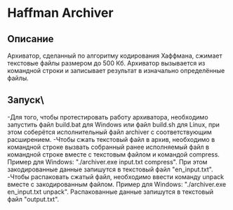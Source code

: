 # Haffman Archiver
## Описание
Архиватор, сделанный по алгоритму кодирования Хаффмана, сжимает текстовые файлы размером до 500 Кб. Архиватор вызывается из командной строки и записывает результат в изначально определённые файлы.
## Запуск\
-Для того, чтобы протестировать работу архиватора, необходимо запустить файл build.bat для Windows или файл build.sh для Linux, при этом соберётся исполнительный файл archiver с соответствующим расширением.
-Чтобы сжать текстовый файл в архив, необходимо в командной строке вызвать собранный ранее исполняемый файл в командной строке вместе с текстовым файлом и командой compress. Пример для Windows: "./archiver.exe input.txt compress". При этом закодированные данные запишутся в текстовый файл "en_input.txt".
-Чтобы распаковать сжатый файл, необходимо ввести команду unpack вместе с закодированным файлом. Пример для Windows: "./archiver.exe en_input.txt unpack". Распакованные данные запишутся в текстовый файл "output.txt".
